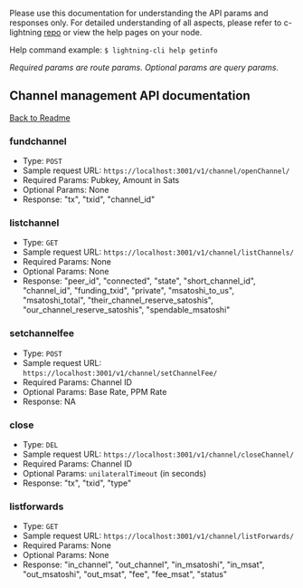 Please use this documentation for understanding the API params and responses only.
For detailed understanding of all aspects, please refer to c-lightning [repo](https://github.com/ElementsProject/lightning) or view the help pages on your node.

Help command example: `$ lightning-cli help getinfo`

*Required params are route params. Optional params are query params.*

## Channel management API documentation
[Back to Readme](../README.md)

### fundchannel
- Type: `POST`
- Sample request URL: `https://localhost:3001/v1/channel/openChannel/`
- Required Params: Pubkey, Amount in Sats
- Optional Params: None
- Response: "tx", "txid", "channel_id"

### listchannel
- Type: `GET`
- Sample request URL: `https://localhost:3001/v1/channel/listChannels/`
- Required Params: None
- Optional Params: None
- Response:
"peer_id", "connected", "state", "short_channel_id", "channel_id", "funding_txid", "private", "msatoshi_to_us", "msatoshi_total", "their_channel_reserve_satoshis", "our_channel_reserve_satoshis", "spendable_msatoshi"

### setchannelfee
- Type: `POST`
- Sample request URL: `https://localhost:3001/v1/channel/setChannelFee/`
- Required Params: Channel ID
- Optional Params: Base Rate, PPM Rate
- Response: NA

### close
- Type: `DEL`
- Sample request URL: `https://localhost:3001/v1/channel/closeChannel/`
- Required Params: Channel ID
- Optional Params: `unilateralTimeout` (in seconds)
- Response:
"tx", "txid", "type"

### listforwards
- Type: `GET`
- Sample request URL: `https://localhost:3001/v1/channel/listForwards/`
- Required Params: None
- Optional Params: None
- Response:
"in_channel", "out_channel", "in_msatoshi", "in_msat", "out_msatoshi", "out_msat", "fee", "fee_msat", "status"